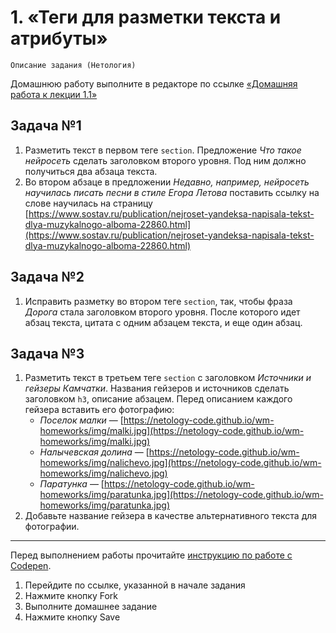 # 1. «Теги для разметки текста и атрибуты»
`Описание задания (Нетология)`

Домашнюю работу выполните в редакторе по ссылке [«Домашняя работа к лекции 1.1»](https://codepen.io/Netology/pen/aLrejm?editors=1000)

## Задача №1
1. Разметить текст в первом теге `section`. Предложение *Что такое нейросеть* сделать заголовком второго уровня. Под ним должно получиться два абзаца текста.
2. Во втором абзаце в предложении *Недавно, например, нейросеть научилась писать песни в стиле Егора Летова* поставить ссылку на слове научилась на страницу [https://www.sostav.ru/publication/nejroset-yandeksa-napisala-tekst-dlya-muzykalnogo-alboma-22860.html](https://www.sostav.ru/publication/nejroset-yandeksa-napisala-tekst-dlya-muzykalnogo-alboma-22860.html)

## Задача №2
1. Исправить разметку во втором теге `section`, так, чтобы фраза *Дорога* стала заголовком второго уровня. После которого идет абзац текста, цитата с одним абзацем текста, и еще один абзац.

## Задача №3
1. Разметить текст в третьем теге `section` с заголовком *Источники и гейзеры Камчатки*. Названия гейзеров и источников сделать заголовком `h3`, описание абзацем. Перед описанием каждого гейзера вставить его фотографию:
    * *Поселок малки* — [https://netology-code.github.io/wm-homeworks/img/malki.jpg](https://netology-code.github.io/wm-homeworks/img/malki.jpg)
    * *Налычевская долина* — [https://netology-code.github.io/wm-homeworks/img/nalichevo.jpg](https://netology-code.github.io/wm-homeworks/img/nalichevo.jpg)
    * *Паратунка* — [https://netology-code.github.io/wm-homeworks/img/paratunka.jpg](https://netology-code.github.io/wm-homeworks/img/paratunka.jpg)
2. Добавьте название гейзера в качестве альтернативного текста для фотографии.

---
Перед выполнением работы прочитайте [инструкцию по работе с Codepen](https://github.com/netology-code/guides/blob/master/codepen/).
1. Перейдите по ссылке, указанной в начале задания
2. Нажмите кнопку Fork
3. Выполните домашнее задание
4. Нажмите кнопку Save
